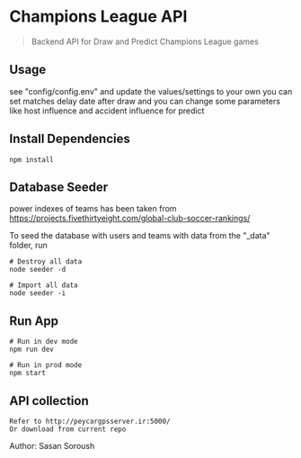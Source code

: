 # Champions League API

> Backend API for Draw and Predict Champions League games

## Usage

see "config/config.env" and update the values/settings to your own
you can set matches delay date after draw and you can change some parameters like host influence and accident influence for predict

## Install Dependencies

```
npm install
```

## Database Seeder

power indexes of teams has been taken from https://projects.fivethirtyeight.com/global-club-soccer-rankings/

To seed the database with users and teams with data from the "\_data" folder, run 

```
# Destroy all data
node seeder -d

# Import all data
node seeder -i
```

## Run App

```
# Run in dev mode
npm run dev

# Run in prod mode
npm start
```
## API collection
```
Refer to http://peycargpsserver.ir:5000/
Or download from current repo

```

Author: Sasan Soroush
